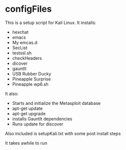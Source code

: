 ﻿# configFiles

This is a setup script for Kali Linux. It installs:

* hexchat
* emacs
* My emcas.d
* SecList
* testssl.sh
* checkHeaders
* dicover
* gauntlt
* USB Rubber Ducky
* Pineapple Surprise
* Pineapple wp6.sh

It also:
* Starts and initialize the Metasploit database
* apt-get update
* apt-get upgrade
* installs Gauntlt dependencies
* Runs update for discover

Also included is setupKali.txt with some post install steps

It takes awhile to run
